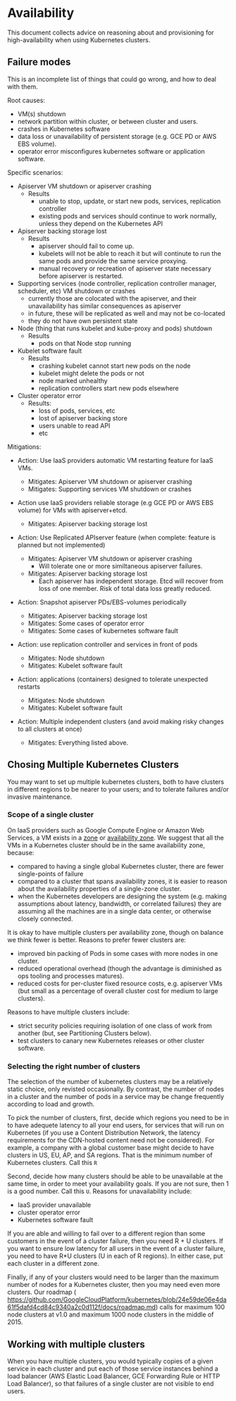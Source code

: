# Availability

This document collects advice on reasoning about and provisioning for high-availability when using Kubernetes clusters.

## Failure modes

This is an incomplete list of things that could go wrong, and how to deal with them.

Root causes:
  - VM(s) shutdown
  - network partition within cluster, or between cluster and users.
  - crashes in Kubernetes software 
  - data loss or unavailability of persistent storage (e.g. GCE PD or AWS EBS volume).
  - operator error misconfigures kubernetes software or application software.

Specific scenarios:
  - Apiserver VM shutdown or apiserver crashing
    - Results
      - unable to stop, update, or start new pods, services, replication controller
      - existing pods and services should continue to work normally, unless they depend on the Kubernetes API
  - Apiserver backing storage lost
    - Results
      - apiserver should fail to come up.
      - kubelets will not be able to reach it but will continute to run the same pods and provide the same service proxying.
      - manual recovery or recreation of apiserver state necessary before apiserver is restarted.
  - Supporting services (node controller, replication controller manager, scheduler, etc) VM shutdown or crashes
    - currently those are colocated with the apiserver, and their unavailability has similar consequences as apiserver
    - in future, these will be replicated as well and may not be co-located
    - they do not have own persistent state
  - Node (thing that runs kubelet and kube-proxy and pods) shutdown
    - Results
      - pods on that Node stop running
  - Kubelet software fault
    - Results
      - crashing kubelet cannot start new pods on the node
      - kubelet might delete the pods or not
      - node marked unhealthy
      - replication controllers start new pods elsewhere
  - Cluster operator error
    - Results:
      - loss of pods, services, etc
      - lost of apiserver backing store
      - users unable to read API
      - etc

Mitigations:
- Action: Use IaaS providers automatic VM restarting feature for IaaS VMs.
  - Mitigates: Apiserver VM shutdown or apiserver crashing
  - Mitigates: Supporting services VM shutdown or crashes

- Action use IaaS providers reliable storage (e.g GCE PD or AWS EBS volume) for VMs with apiserver+etcd.
  - Mitigates: Apiserver backing storage lost

- Action: Use Replicated APIserver feature (when complete: feature is planned but not implemented)
  - Mitigates: Apiserver VM shutdown or apiserver crashing
    - Will tolerate one or more similtaneous apiserver failures.
  - Mitigates: Apiserver backing storage lost
    - Each apiserver has independent storage.  Etcd will recover from loss of one member.  Risk of total data loss greatly reduced.

- Action: Snapshot apiserver PDs/EBS-volumes periodically
  - Mitigates: Apiserver backing storage lost
  - Mitigates: Some cases of operator error
  - Mitigates: Some cases of kubernetes software fault

- Action: use replication controller and services in front of pods
  - Mitigates: Node shutdown
  - Mitigates: Kubelet software fault

- Action: applications (containers) designed to tolerate unexpected restarts
  - Mitigates: Node shutdown
  - Mitigates: Kubelet software fault

- Action: Multiple independent clusters (and avoid making risky changes to all clusters at once)
  - Mitigates: Everything listed above.

## Chosing Multiple Kubernetes Clusters

You may want to set up multiple kubernetes clusters, both to
have clusters in different regions to be nearer to your users; and to tolerate failures and/or invasive maintenance.

### Scope of a single cluster

On IaaS providers such as Google Compute Engine or Amazon Web Services, a VM exists in a
[zone](https://cloud.google.com/compute/docs/zones) or [availability
zone](http://docs.aws.amazon.com/AWSEC2/latest/UserGuide/using-regions-availability-zones.html).
We suggest that all the VMs in a Kubernetes cluster should be in the same availability zone, because:
  - compared to having a single global Kubernetes cluster, there are fewer single-points of failure
  - compared to a cluster that spans availability zones, it is easier to reason about the availability properties of a
    single-zone cluster.
  - when the Kubernetes developers are designing the system (e.g. making assumptions about latency, bandwidth, or
    correlated failures) they are assuming all the machines are in a single data center, or otherwise closely connected.

It is okay to have multiple clusters per availability zone, though on balance we think fewer is better.
Reasons to prefer fewer clusters are:
  - improved bin packing of Pods in some cases with more nodes in one cluster.
  - reduced operational overhead (though the advantage is diminished as ops tooling and processes matures).
  - reduced costs for per-cluster fixed resource costs, e.g. apiserver VMs (but small as a percentage
    of overall cluster cost for medium to large clusters).

Reasons to have multiple clusters include:
  - strict security policies requiring isolation of one class of work from another (but, see Partitioning Clusters
    below).
  - test clusters to canary new Kubernetes releases or other cluster software.

### Selecting the right number of clusters
The selection of the number of kubernetes clusters may be a relatively static choice, only revisted occasionally.
By contrast, the number of nodes in a cluster and the number of pods in a service may be change frequently according to
load and growth.

To pick the number of clusters, first, decide which regions you need to be in to have adequete latency to all your end users, for services that will run
on Kubernetes (if you use a Content Distribution Network, the latency requirements for the CDN-hosted content need not
be considered).  For example, a company with a global customer base might decide to have clusters in US, EU, AP, and SA regions.   That is the minimum number of
Kubernetes clusters.  Call this `R`

Second, decide how many clusters should be able to be unavailable at the same time, in order to meet your availability
goals.  If you are not sure, then 1 is a good number.  Call this `U`.   Reasons for unavailability include:
 - IaaS provider unavailable
 - cluster operator error
 - Kubernetes software fault

If you are able and willing to fail over to a different region than some customers in the event of a cluster failure,
then you need R + U clusters.  If you want to ensure low latency for all users in the event of a cluster failure, you
need to have R*U clusters (U in each of R regions).  In either case, put each cluster in a different zone.

Finally, if any of your clusters would need to be larger than the maximum number of nodes for a Kubernetes cluster, then
you may need even more clusters.  Our roadmap (
https://github.com/GoogleCloudPlatform/kubernetes/blob/24e59de06e4da61f5dafd4cd84c9340a2c0d112f/docs/roadmap.md)
calls for maximum 100 node clusters at v1.0 and maximum 1000 node clusters in the middle of 2015.

## Working with multiple clusters

When you have multiple clusters, you would typically copies of a given service in each cluster and put each of those
service instances behind a load balancer (AWS Elastic Load Balancer, GCE Forwarding Rule or HTTP Load Balancer), so that
failures of a single cluster are not visible to end users.

